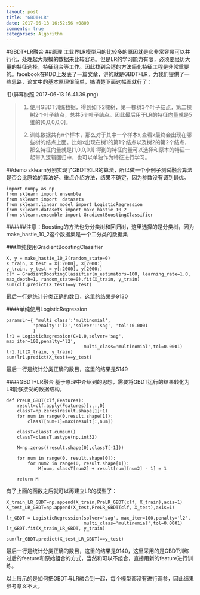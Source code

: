```yaml
---
layout: post
title: "GBDT+LR"
date: 2017-06-13 16:52:56 +0800
comments: true
categories: Algorithm
---
```

#GBDT+LR融合
##原理
工业界LR模型用的比较多的原因就是它非常容易可以并行化，处理起大规模的数据来比较容易。但是LR的学习能力有限，必须要经历大量的特征选择，特征组合等工作。因此找到合适的方法简化特征工程是非常重要的。facebook在KDD上发表了一篇文章，讲的就是GBDT+LR，为我们提供了一些思路，论文中的基本原理很简单，搞清楚下面这幅图就行了：

![](屏幕快照 2017-06-13 16.41.39.png)

>1. 使用GBDT训练数据，得到如下2棵树，第一棵树3个叶子结点，第二棵树2个叶子结点，总共5个叶子结点。因此最后用于LR的特征向量就是5维的[0,0,0,0,0]。
>
>2. 训练数据共有n个样本，那么对于其中一个样本x,查看x最终会出现在哪些树的结点上面。比如x出现在树1的第1个结点以及树2的第2个结点，那么特征向量就是[1,0,0,0,1]
>得到的特征向量可以选择和原本的特征一起带入逻辑回归中，也可以单独作为特征进行学习。


##demo
sklearn分别实现了GBDT和LR的算法，所以做一个小例子测试融合算法是否会比原始的算法好。重点介绍方法，结果不确定，因为参数没有调到最优。

```
import numpy as np
from sklearn import ensemble
from sklearn import  datasets
from sklearn.linear_model import LogisticRegression
from sklearn.datasets import make_hastie_10_2
from sklearn.ensemble import GradientBoostingClassifier
```

######注意：Boosting的方法也分分类树和回归树，这里选择的是分类树，因为make\_hastie\_10\_2这个数据集是一个二分类的数据集

###单纯使用GradientBoostingClassifier
```
X, y = make_hastie_10_2(random_state=0)
X_train, X_test = X[:2000], X[2000:]
y_train, y_test = y[:2000], y[2000:]
clf = GradientBoostingClassifier(n_estimators=100, learning_rate=1.0,    max_depth=1, random_state=0).fit(X_train, y_train)
sum(clf.predict(X_test)==y_test)
```
最后一行是统计分类正确的数目，这里的结果是9130

####单纯使用LogisticRegression
```
paramsLr={ 'multi_class':'multinomial',
          'penalty':'l2','solver':'sag', 'tol':0.0001
          }
lr1 = LogisticRegression(C=1.0,solver='sag', max_iter=100,penalty='l2',
                             multi_class='multinomial',tol=0.0001)
lr1.fit(X_train, y_train)
sum(lr1.predict(X_test)==y_test)
```
最后一行是统计分类正确的数目，这里的结果是5149

####GBDT+LR融合
基于原理中介绍到的思想，需要将GBDT运行的结果转化为LR能够接受的数据结构。

```
def PreLR_GBDT(clf,Features):
    result=clf.apply(Features)[:,:,0]
    classT=np.zeros(result.shape[1]+1)
    for num in range(0,result.shape[1]):
        classT[num+1]=max(result[:,num])

    classT=classT.cumsum()
    classT=classT.astype(np.int32)

    M=np.zeros((result.shape[0],classT[-1]))

    for num in range(0, result.shape[0]):
        for num2 in range(0, result.shape[1]):
            M[num, classT[num2] + result[num][num2] - 1] = 1

    return M
```
有了上面的函数之后就可以再建立LR的模型了：

```
X_train_LR_GBDT=np.append(X_train,PreLR_GBDT(clf, X_train),axis=1)
X_test_LR_GBDT=np.append(X_test,PreLR_GBDT(clf, X_test),axis=1)

lr_GBDT = LogisticRegression(solver='sag', max_iter=100,penalty='l2',
                             multi_class='multinomial',tol=0.0001)
lr_GBDT.fit(X_train_LR_GBDT, y_train)

sum(lr_GBDT.predict(X_test_LR_GBDT)==y_test)
```

最后一行是统计分类正确的数目，这里的结果是9140，这里采用的是GBDT训练过后的feature和原始组合的方式，当然和可以不组合，直接用新的feature进行训练。

以上展示的是如何把GBDT与LR融合到一起，每个模型都没有进行调参，因此结果参考意义不大。



